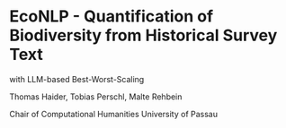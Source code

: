 # EcoNLP - Quantification of Biodiversity from Historical Survey Text
with LLM-based Best-Worst-Scaling

Thomas Haider, Tobias Perschl, Malte Rehbein

Chair of Computational Humanities 
University of Passau
